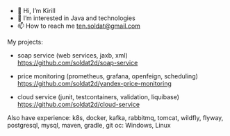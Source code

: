 - 👋 Hi, I’m Kirill
- 👀 I’m interested in Java and technologies
- 📫 How to reach me ten.soldat@gmail.com

My projects:

- soap service (web services, jaxb, xml)
https://github.com/soldat2d/soap-service

- price monitoring (prometheus, grafana, openfeign, scheduling)
https://github.com/soldat2d/yandex-price-monitoring

- cloud service (junit, testcontainers, validation, liquibase)
https://github.com/soldat2d/cloud-service

Also have experience: k8s, docker, kafka, rabbitmq, tomcat, wildfly, flyway, postgresql, mysql, maven, gradle, git
ос: Windows, Linux
